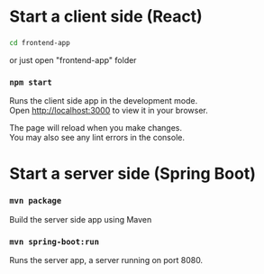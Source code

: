 # Start a client side (React)

### 
```bash
cd frontend-app
```
or just open "frontend-app" folder

### `npm start`

Runs the client side app in the development mode.\
Open [http://localhost:3000](http://localhost:3000) to view it in your browser.

The page will reload when you make changes.\
You may also see any lint errors in the console.

# Start a server side (Spring Boot)

### `mvn package`
Build the server side app using Maven

### `mvn spring-boot:run`
Runs the server app, a server running on port 8080.